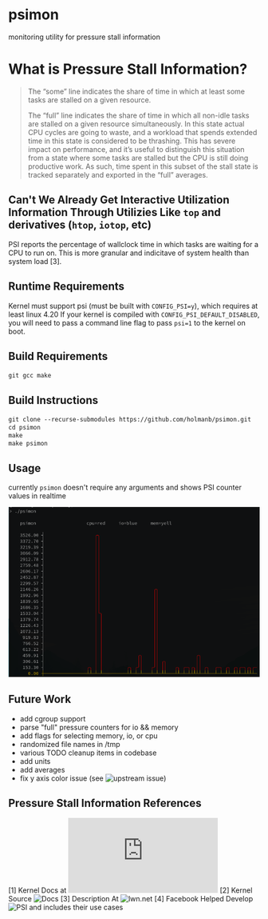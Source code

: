 # psimon
monitoring utility for pressure stall information

# What is Pressure Stall Information?

> The “some” line indicates the share of time in which at least some tasks are stalled on a given resource.
>
> The “full” line indicates the share of time in which all non-idle tasks are stalled on a given resource simultaneously. In this state actual CPU cycles are going to waste, and a workload that spends extended time in this state is considered to be thrashing. This has severe impact on performance, and it’s useful to distinguish this situation from a state where some tasks are stalled but the CPU is still doing productive work. As such, time spent in this subset of the stall state is tracked separately and exported in the “full” averages.


## Can't We Already Get Interactive Utilization Information Through Utilizies Like `top` and derivatives (`htop`, `iotop`, etc)

PSI reports the percentage of wallclock time in which tasks are waiting for a CPU to run on. 
This is more granular and indicitave of system health than system load [3].

## Runtime Requirements

Kernel must support psi (must be built with `CONFIG_PSI=y`), which requires at least linux 4.20
If your kernel is compiled with `CONFIG_PSI_DEFAULT_DISABLED`, you will need to pass a command line flag to pass `psi=1` to the kernel on boot.


## Build Requirements
```
git gcc make
```


## Build Instructions

```
git clone --recurse-submodules https://github.com/holmanb/psimon.git
cd psimon
make
make psimon
```

## Usage
currently `psimon` doesn't require any arguments and shows PSI counter values in realtime

![](docs/psimon_sample.png)


## Future Work
- add cgroup support
- parse "full" pressure counters for io && memory
- add flags for selecting memory, io, or cpu
- randomized file names in /tmp
- various TODO cleanup items in codebase
- add units
- add averages
- fix y axis color issue (see ![upstream issue](https://github.com/annacrombie/plot/issues/3))


## Pressure Stall Information References

[1] Kernel Docs at ![kernel.org](https://www.kernel.org/doc/html/latest/accounting/psi.html)
[2] Kernel Source ![Docs](https://git.kernel.org/pub/scm/linux/kernel/git/torvalds/linux.git/tree/Documentation/accounting/psi.rst)
[3] Description At ![lwn.net](https://lwn.net/ml/cgroups/20180712172942.10094-1-hannes@cmpxchg.org/)
[4] Facebook Helped Develop ![PSI](https://facebookmicrosites.github.io/psi/docs/overview) and includes their use cases
